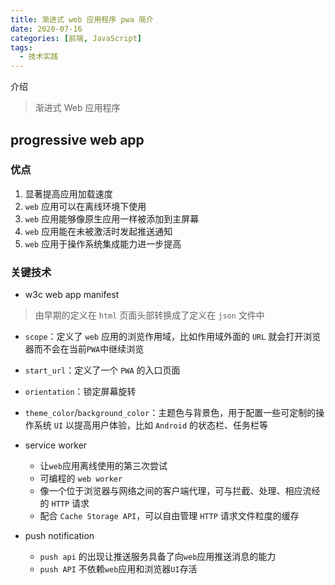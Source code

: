 ```yaml
---
title: 渐进式 web 应用程序 pwa 简介
date: 2020-07-16
categories: [前端, JavaScript]
tags: 
  - 技术实践
---
```


介绍

> 渐进式 Web 应用程序

## progressive web app

### 优点

1. 显著提高应用加载速度
2. `web` 应用可以在离线环境下使用
3. `web` 应用能够像原生应用一样被添加到主屏幕
4. `web` 应用能在未被激活时发起推送通知
5. `web` 应用于操作系统集成能力进一步提高

### 关键技术

- w3c web app manifest

> 由早期的定义在 `html` 页面头部转换成了定义在 `json` 文件中

- `scope`：定义了 `web` 应用的浏览作用域，比如作用域外面的 `URL` 就会打开浏览器而不会在当前`PWA`中继续浏览

- `start_url`：定义了一个 `PWA` 的入口页面
- `orientation`：锁定屏幕旋转
- `theme_color`/`background_color`：主题色与背景色，用于配置一些可定制的操作系统 `UI` 以提高用户体验，比如 `Android` 的状态栏、任务栏等

- service worker
  - 让`web`应用离线使用的第三次尝试
  - 可编程的 `web worker`
  - 像一个位于浏览器与网络之间的客户端代理，可与拦截、处理、相应流经的 `HTTP` 请求
  - 配合 `Cache Storage API`，可以自由管理 `HTTP` 请求文件粒度的缓存
- push notification
  - `push api` 的出现让推送服务具备了向`web`应用推送消息的能力
  - `push API` 不依赖`web`应用和浏览器`UI`存活
